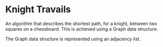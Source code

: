 # Knight Travails

An algorithm that describes the shortest path, for a knight, between two squares on a chessboard.
This is achieved using a Graph data structure.

The Graph data structure is represented using an adjacency list.
